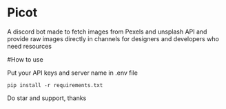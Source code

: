 # Picot
A discord bot made to fetch images from Pexels and unsplash API and provide raw images directly in channels for designers and developers who need resources

#How to use

Put your API keys and server name in .env file

`pip install -r requirements.txt`

Do star and support, thanks 
